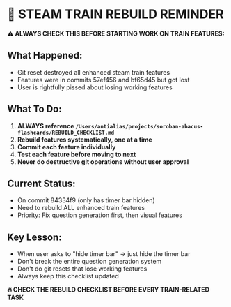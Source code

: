 # 🚂 STEAM TRAIN REBUILD REMINDER

**⚠️ ALWAYS CHECK THIS BEFORE STARTING WORK ON TRAIN FEATURES:**

## What Happened:
- Git reset destroyed all enhanced steam train features
- Features were in commits 57ef456 and bf65d45 but got lost
- User is rightfully pissed about losing working features

## What To Do:
1. **ALWAYS reference `/Users/antialias/projects/soroban-abacus-flashcards/REBUILD_CHECKLIST.md`**
2. **Rebuild features systematically, one at a time**
3. **Commit each feature individually**
4. **Test each feature before moving to next**
5. **Never do destructive git operations without user approval**

## Current Status:
- On commit 84334f9 (only has timer bar hidden)
- Need to rebuild ALL enhanced train features
- Priority: Fix question generation first, then visual features

## Key Lesson:
- When user asks to "hide timer bar" → just hide the timer bar
- Don't break the entire question generation system
- Don't do git resets that lose working features
- Always keep this checklist updated

**🔥 CHECK THE REBUILD CHECKLIST BEFORE EVERY TRAIN-RELATED TASK**